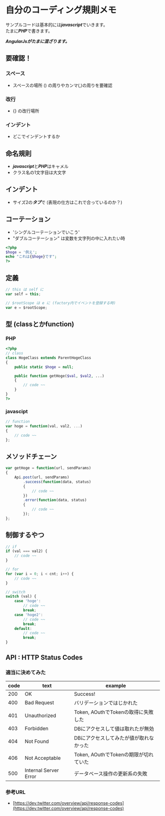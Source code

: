 # 自分のコーディング規則メモ

サンプルコードは基本的には***javascript***でいきます。  
たまに***PHP***で書きます。  

***AngularJsがたまに混ざります。***


## 要確認！

### スペース
* スペースの場所 () の周りやカンマ(,)の周りを要確認

### 改行
* {} の改行場所

### インデント
* どこでインデントするか


## 命名規則

* ***javascript***と***PHP***はキャメル
* クラス名の1文字目は大文字


## インデント
* サイズ2の***タブ***で (表現の仕方はこれで合っているのか？)


## コーテーション
* 'シングルコーテーションでいこう'
* "ダブルコーテーション" は変数を文字列の中に入れたい時

``` php
<?php
$hoge = '例え';
echo "これは{$hoge}です";
?>
```


## 定義
``` js
// this は self に
var self = this;

// $rootScope は e に (factory内でイベントを登録する時)
var e = $rootScope;
```

## 型 (classとかfunction)

### PHP

``` php
<?php
// class
class HogeClass extends ParentHogeClass
{
	public static $hoge = null;

	public function getHoge($val, $val2, ...)
	{
		// code ~~
	}
}
?>
```


### javascipt

``` js
// function
var hoge = function(val, val2, ...)
{
	// code ~~
};
```


## メソッドチェーン

```js
var getHoge = function(url, sendParams)
{
	Api.post(url, sendParams)
		.success(function(data, status)
		{
			// code ~~
		})
		.error(function(data, status)
		{
			// code ~~
		});
};
```


## 制御するやつ

```js
// if
if (val === val2) {
	// code ~~
}

// for
for (var i = 0; i < cnt; i++) {
	// code ~~
}

// switch
switch (val) {
	case 'hoge':
		// code ~~
		break;
	case 'hoge2':
		// code ~~
		break;
	default:
		// code ~~
		break;
}
```


## API : HTTP Status Codes

### 適当に決めてみた

| code | text                  | example
|---   |---                    |---
| 200  | OK                    | Success!
| 400  | Bad Request           | バリデーションではじかれた
| 401  | Unauthorized          | Token, AOuthでTokenの取得に失敗した
| 403  | Forbidden             | DBにアクセスして値は取れたが無効
| 404  | Not Found             | DBにアクセスしてみたが値が取れなかった
| 406  | Not Acceptable        | Token, AOuthでTokenの期限が切れていた
| 500  | Internal Server Error | データベース操作の更新系の失敗


### 参考URL
* [https://dev.twitter.com/overview/api/response-codes](https://dev.twitter.com/overview/api/response-codes)

